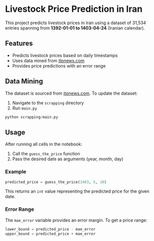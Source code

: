 # Livestock Price Prediction in Iran

This project predicts livestock prices in Iran using a dataset of 31,534 entries spanning from **1392-01-01 to 1403-04-24** (Iranian calendar).

## Features

- Predicts livestock prices based on daily timestamps
- Uses data mined from [itpnews.com](https://www1.itpnews.com/)
- Provides price predictions with an error range

## Data Mining

The dataset is sourced from [itpnews.com](https://www1.itpnews.com/). To update the dataset:

1. Navigate to the `scrapping` directory
2. Run `main.py`

```python
python scrapping/main.py
```

## Usage

After running all cells in the notebook:

1. Call the `guess_the_price` function
2. Pass the desired date as arguments (year, month, day)

### Example

```python
predicted_price = guess_the_price(1403, 5, 10)
```

This returns an `int` value representing the predicted price for the given date.

### Error Range

The `mae_error` variable provides an error margin. To get a price range:

```python
lower_bound = predicted_price - mae_error
upper_bound = predicted_price + mae_error
```